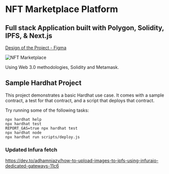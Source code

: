 # NFT Marketplace Platform
## Full stack Application built with Polygon, Solidity, IPFS, & Next.js
[Design of the Project - Figma](https://www.figma.com/file/lMZepUAWo5jMurQJOJFC6K/CryptoKet---NFT-Marketplace-UI-Kit?node-id=0%3A1)

![NFT Marketplace](https://i.ibb.co/K2FjvH3/Home.png)

Using Web 3.0 methodologies, Solidity and Metamask.

## Sample Hardhat Project

This project demonstrates a basic Hardhat use case. It comes with a sample contract, a test for that contract, and a script that deploys that contract.

Try running some of the following tasks:

```shell
npx hardhat help
npx hardhat test
REPORT_GAS=true npx hardhat test
npx hardhat node
npx hardhat run scripts/deploy.js
```

### Updated Infura fetch
https://dev.to/adhamniazy/how-to-upload-images-to-ipfs-using-infuraio-dedicated-gateways-11c6